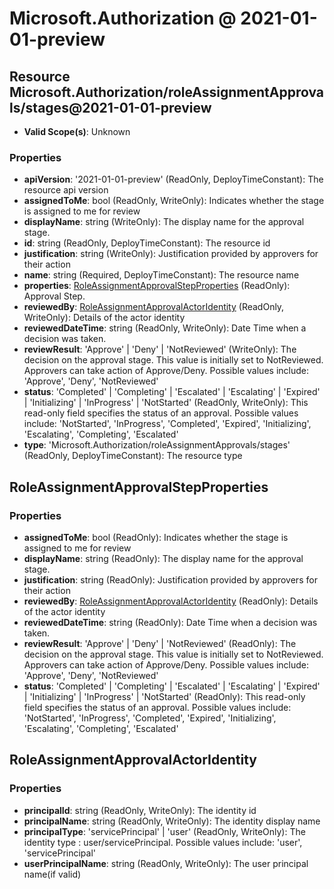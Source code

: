 # Microsoft.Authorization @ 2021-01-01-preview

## Resource Microsoft.Authorization/roleAssignmentApprovals/stages@2021-01-01-preview
* **Valid Scope(s)**: Unknown
### Properties
* **apiVersion**: '2021-01-01-preview' (ReadOnly, DeployTimeConstant): The resource api version
* **assignedToMe**: bool (ReadOnly, WriteOnly): Indicates whether the stage is assigned to me for review
* **displayName**: string (WriteOnly): The display name for the approval stage.
* **id**: string (ReadOnly, DeployTimeConstant): The resource id
* **justification**: string (WriteOnly): Justification provided by approvers for their action
* **name**: string (Required, DeployTimeConstant): The resource name
* **properties**: [RoleAssignmentApprovalStepProperties](#roleassignmentapprovalstepproperties) (ReadOnly): Approval Step.
* **reviewedBy**: [RoleAssignmentApprovalActorIdentity](#roleassignmentapprovalactoridentity) (ReadOnly, WriteOnly): Details of the actor identity
* **reviewedDateTime**: string (ReadOnly, WriteOnly): Date Time when a decision was taken.
* **reviewResult**: 'Approve' | 'Deny' | 'NotReviewed' (WriteOnly): The decision on the approval stage. This value is initially set to NotReviewed. Approvers can take action of Approve/Deny. Possible values include: 'Approve', 'Deny', 'NotReviewed'
* **status**: 'Completed' | 'Completing' | 'Escalated' | 'Escalating' | 'Expired' | 'Initializing' | 'InProgress' | 'NotStarted' (ReadOnly, WriteOnly): This read-only field specifies the status of an approval. Possible values include: 'NotStarted', 'InProgress', 'Completed', 'Expired', 'Initializing', 'Escalating', 'Completing', 'Escalated'
* **type**: 'Microsoft.Authorization/roleAssignmentApprovals/stages' (ReadOnly, DeployTimeConstant): The resource type

## RoleAssignmentApprovalStepProperties
### Properties
* **assignedToMe**: bool (ReadOnly): Indicates whether the stage is assigned to me for review
* **displayName**: string (ReadOnly): The display name for the approval stage.
* **justification**: string (ReadOnly): Justification provided by approvers for their action
* **reviewedBy**: [RoleAssignmentApprovalActorIdentity](#roleassignmentapprovalactoridentity) (ReadOnly): Details of the actor identity
* **reviewedDateTime**: string (ReadOnly): Date Time when a decision was taken.
* **reviewResult**: 'Approve' | 'Deny' | 'NotReviewed' (ReadOnly): The decision on the approval stage. This value is initially set to NotReviewed. Approvers can take action of Approve/Deny. Possible values include: 'Approve', 'Deny', 'NotReviewed'
* **status**: 'Completed' | 'Completing' | 'Escalated' | 'Escalating' | 'Expired' | 'Initializing' | 'InProgress' | 'NotStarted' (ReadOnly): This read-only field specifies the status of an approval. Possible values include: 'NotStarted', 'InProgress', 'Completed', 'Expired', 'Initializing', 'Escalating', 'Completing', 'Escalated'

## RoleAssignmentApprovalActorIdentity
### Properties
* **principalId**: string (ReadOnly, WriteOnly): The identity id
* **principalName**: string (ReadOnly, WriteOnly): The identity display name
* **principalType**: 'servicePrincipal' | 'user' (ReadOnly, WriteOnly): The identity type : user/servicePrincipal. Possible values include: 'user', 'servicePrincipal'
* **userPrincipalName**: string (ReadOnly, WriteOnly): The user principal name(if valid)

